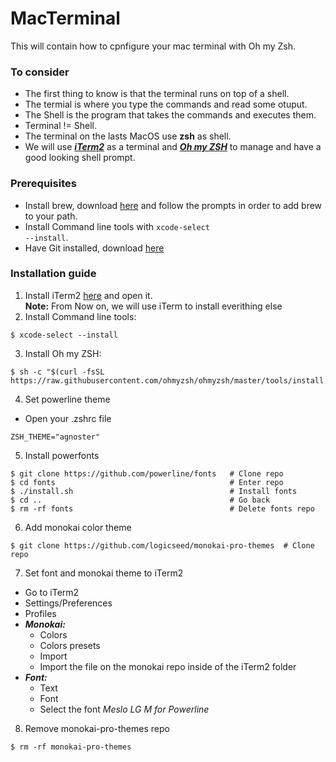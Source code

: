 # MacTerminal
This will contain how to cpnfigure your mac terminal with Oh my Zsh.

### To consider
- The first thing to know is that the terminal runs on top of a shell.
- The termial is where you type the commands and read some otuput.
- The Shell is the program that takes the commands and executes them.
- Terminal != Shell.
- The terminal on the lasts MacOS use <b>zsh</b> as shell.
- We will use <b><i>[iTerm2](https://iterm2.com)</i></b> as a terminal and <b><i>[Oh my ZSH](https://ohmyz.sh)</i></b> to manage and have a good looking shell prompt.

### Prerequisites
- Install brew, download [here](https://brew.sh) and follow the prompts in order to add brew to your path.
- Install Command line tools with <code>xcode-select --install</code>.
- Have Git installed, download [here](https://git-scm.com)

### Installation guide
1. Install iTerm2 [here](https://iterm2.com/downloads.html) and open it. <br />
<b>Note:</b> From Now on, we will use iTerm to install everithing else
2. Install Command line tools:
```shell
$ xcode-select --install
```
3. Install Oh my ZSH: 
```shell
$ sh -c "$(curl -fsSL https://raw.githubusercontent.com/ohmyzsh/ohmyzsh/master/tools/install.sh)"
```
4. Set powerline theme
  - Open your .zshrc file
```shell
ZSH_THEME="agnoster"
```
5. Install powerfonts
```shell 
$ git clone https://github.com/powerline/fonts   # Clone repo
$ cd fonts                                       # Enter repo
$ ./install.sh                                   # Install fonts
$ cd ..                                          # Go back
$ rm -rf fonts                                   # Delete fonts repo
```
6. Add monokai color theme
```shell 
$ git clone https://github.com/logicseed/monokai-pro-themes  # Clone repo
```
7. Set font and monokai theme to iTerm2
  - Go to iTerm2
  - Settings/Preferences
  - Profiles
  - ***Monokai:***
    - Colors
    - Colors presets
    - Import
    - Import the file on the monokai repo inside of the iTerm2 folder
  - ***Font:***
    - Text
    - Font
    - Select the font *Meslo LG M for Powerline*
8. Remove monokai-pro-themes repo
```shell
$ rm -rf monokai-pro-themes
```
